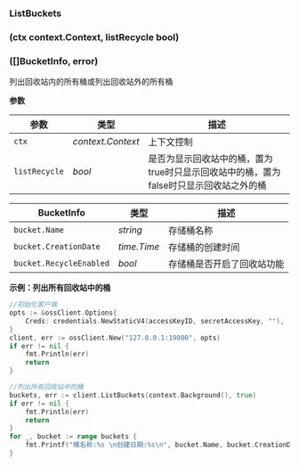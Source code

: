 ### ListBuckets

### (ctx context.Context, listRecycle bool) 

### ([]BucketInfo, error)

列出回收站内的所有桶或列出回收站外的所有桶

__参数__

| 参数          | 类型              | 描述                                                         |
| ------------- | ----------------- | ------------------------------------------------------------ |
| `ctx`         | _context.Context_ | 上下文控制                                                   |
| `listRecycle` | _bool_            | 是否为显示回收站中的桶，置为true时只显示回收站中的桶，置为false时只显示回收站之外的桶 |



| BucketInfo              | 类型        | 描述                       |
| ----------------------- | ----------- | -------------------------- |
| `bucket.Name`           | _string_    | 存储桶名称                 |
| `bucket.CreationDate`   | _time.Time_ | 存储桶的创建时间           |
| `bucket.RecycleEnabled` | _bool_      | 存储桶是否开启了回收站功能 |



__示例：列出所有回收站中的桶__


```go
//初始化客户端
opts := &ossClient.Options{
    Creds: credentials.NewStaticV4(accessKeyID, secretAccessKey, ""),
}
client, err := ossClient.New("127.0.0.1:19000", opts)
if err != nil {
    fmt.Println(err)
    return
}

//列出所有回收站中的桶
buckets, err := client.ListBuckets(context.Background(), true)
if err != nil {
    fmt.Println(err)
    return
}
for _, bucket := range buckets {
    fmt.Printf("桶名称:%s \n创建日期:%s\n", bucket.Name, bucket.CreationDate)
}
```

